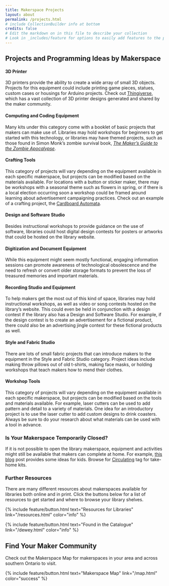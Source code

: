 ```yaml
---
title: Makerspace Projects
layout: about
permalink: /projects.html
# include CollectionBuilder info at bottom
credits: false
# Edit the markdown on in this file to describe your collection
# Look in _includes/feature for options to easily add features to the page
---
```


## Projects and Programming Ideas by Makerspace
#### 3D Printer
3D printers provide the ability to create a wide array of small 3D objects. Projects for this equipment could include printing game pieces, statues, custom cases or housings for Arduino projects. Check out [Thingiverse](https://www.thingiverse.com/), which has a vast collection of 3D printer designs generated and shared by the maker community.

#### Computing and Coding Equipment 
Many kits under this category come with a booklet of basic projects that makers can make use of. Libraries may hold workshops for beginners to get started with this technology, or libraries may have themed projects, such as those found in Simon Monk’s zombie survival book, _[The Maker’s Guide to the Zombie Apocalypse](/resources.html#resourcesforlibraries)_.

#### Crafting Tools
This category of projects will vary depending on the equipment available in each specific makerspace, but projects can be modified based on the materials available. For locations with a button or sticker maker, there may be workshops with a seasonal theme such as flowers in spring, or if there is a local election occurring soon a workshop could be framed around learning about advertisement campaigning practices. Check out an example of a crafting project, the [Cardboard Automata](https://exploratorium.edu/pie/downloads/Cardboard_Automata.pdf). 

#### Design and Software Studio 
Besides instructional workshops to provide guidance on the use of software, libraries could host digital design contests for posters or artworks that could be hosted on the library website. 

#### Digitization and Document Equipment 
While this equipment might seem mostly functional, engaging information sessions can promote awareness of technological obsolescence and the need to refresh or convert older storage formats to prevent the loss of treasured memories and important materials.

#### Recording Studio and Equipment 
To help makers get the most out of this kind of space, libraries may hold instructional workshops, as well as video or song contests hosted on the library’s website. This could even be held in conjunction with a design contest if the library also has a Design and Software Studio. For example, if the design contest is to create an advertisement for a fictional product, there could also be an advertising jingle contest for these fictional products as well.

#### Style and Fabric Studio 
There are lots of small fabric projects that can introduce makers to the equipment in the Style and Fabric Studio category. Project ideas include making throw pillows out of old t-shirts, making face masks, or holding workshops that teach makers how to mend their clothes. 

#### Workshop Tools
This category of projects will vary depending on the equipment available in each specific makerspace, but projects can be modified based on the tools and materials available. For example, laser cutters can be used to add pattern and detail to a variety of materials. One idea for an introductory project is to use the laser cutter to add custom designs to drink coasters. Always be sure to do your research about what materials can be used with a tool in advance.

### Is Your Makerspace Temporarily Closed?
If it is not possible to open the library makerspace, equipment and activities might still be available that makers can complete at home. For example, [this blog](https://ideas.demco.com/blog/6-maker-activities-keep-kids-learning-at-home/) post provides some ideas for kids. Browse for [Circulating](/browse.html#circulating) tag for take-home kits.

### Further Resources
There are many different resources about makerspaces available for libraries both online and in print. Click the buttons below for a list of resources to get started and where to browse your library shelves.

{% include feature/button.html text="Resources for Libraries" link="/resources.html" color="info" %}

{% include feature/button.html text="Found in the Catalogue" link="/dewey.html" color="info" %}


## Find Your Maker Community

Check out the Makerspace Map for makerspaces in your area and across southern Ontario to visit.

{% include feature/button.html text="Makerspace Map" link="/map.html" color="success" %}